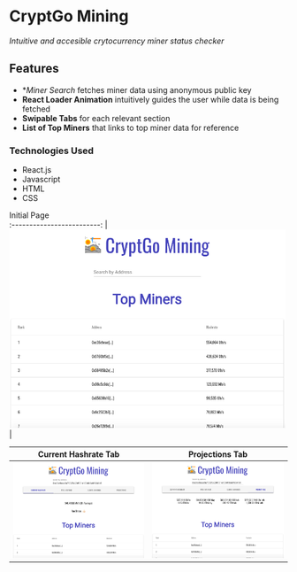 # CryptGo Mining

*Intuitive and accesible crytocurrency miner status checker*

## Features
* **Miner Search* fetches miner data using anonymous public key
* **React Loader Animation** intuitively guides the user while data is being fetched
* **Swipable Tabs** for each relevant section 
* **List of Top Miners** that links to top miner data for reference

### Technologies Used
* React.js
* Javascript
* HTML
* CSS

Initial Page             
:-------------------------: |
<img src="client/public/mining ui imgs/homepage.png" alt="cryptgo home page" width="500"/> |

Current Hashrate Tab             | Projections Tab
:-------------------------:|:-------------------------:
<img src="client/public/mining ui imgs/hashrate.png" alt="cryptgo status tab" width="250"/> |  <img src="client/public/mining ui imgs/projections.png" alt="cryptgo projections tab" width="250"/>

